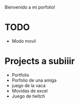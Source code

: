 <p>Bienvenido a mi porfolio!</p>

<h1>TODO</h1>
<ul>
    <li>Modo movil</li>
</ul>

<h1>Projects a subiiir</h1>
<ul>
    <li>Portfolio</li>
    <li>Porfolio de una amiga</li>
    <li>juego de la vaca</li>
    <li>Movidas de excel</li>
    <li>Juego de twitch</li>
</ul>